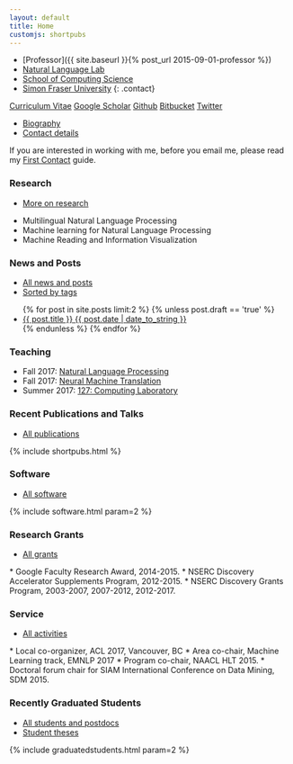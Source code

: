 ```yaml
---
layout: default
title: Home
customjs: shortpubs
---
```


* [Professor]({{ site.baseurl }}{% post_url 2015-09-01-professor %})
* [Natural Language Lab](http://natlang.cs.sfu.ca)
* [School of Computing Science](http://www.cs.sfu.ca/)
* [Simon Fraser University](http://www.sfu.ca)
{: .contact}

<p>
<div class="button-group">
    <a href="{{ site.baseurl }}/public/files/cv.pdf" class="button">Curriculum Vitae</a>
    <a href="https://scholar.google.ca/citations?user=KhJJchQAAAAJ" class="button">Google Scholar</a>
    <a href="https://github.com/anoopsarkar" class="button">Github</a>
    <a href="https://bitbucket.org/sfu-natlang/" class="button">Bitbucket</a>
    <a href="https://twitter.com/anoopsarkar" class="button">Twitter</a>
</div>
</p>


<div class="more">
    <ul class="navigate">
        <li><a href="{{ site.baseurl }}/biography">Biography</a></li>
        <li><a href="{{ site.baseurl }}/contact">Contact details</a></li>
    </ul>
</div>

<p>
<div class="alert alert-info">
If you are interested in working with me, before you email me, please read my <a href="{{ site.baseurl }}/firstcontact">First Contact</a> guide.
</div>
</p>

### Research
<div class="more">
    <ul class="navigate">
        <li><a href="{{ site.baseurl }}/research">More on research</a></li>
    </ul>
</div>

* Multilingual Natural Language Processing
* Machine learning for Natural Language Processing
* Machine Reading and Information Visualization 

### News and Posts
<div class="more">
    <ul class="navigate">
        <li><a href="{{ site.baseurl }}/news">All news and posts</a></li>
        <li><a href="{{ site.baseurl }}/tags">Sorted by tags</a></li>
    </ul>
</div>

<ul class="posts">
  {% for post in site.posts limit:2 %}
    {% unless post.draft == 'true' %}
      <li>
        <a href="{{ site.baseurl }}{{ post.url }}">
          <div>
            <span class="title">{{ post.title }}</span>
            <span class="date">{{ post.date | date_to_string }}</span>
          </div>
        </a>
      </li>
    {% endunless %}
  {% endfor %}
</ul>
<!--
<p><span class="moreinfo"><a href="{{ site.baseurl }}/news">All news and posts ...</a></span></p>
-->

### Teaching
<!--
<div class="more">
    <ul class="navigate">
        <li><a href="{{ site.baseurl }}/teaching">All teaching</a></li>
    </ul>
</div>
-->

* Fall 2017: [Natural Language Processing](http://anoopsarkar.github.io/nlp-class/)
* Fall 2017: [Neural Machine Translation](http://anoopsarkar.github.io/neuralmt-class/)
* Summer 2017: [127: Computing Laboratory](http://www.cs.sfu.ca/CourseCentral/127/anoop/)

### Recent Publications and Talks
<div class="more">
    <ul class="navigate">
        <li><a href="{{ site.baseurl }}/publications">All publications</a></li>
    </ul>
</div>

{% include shortpubs.html %}

### Software
<div class="more">
    <ul class="navigate">
        <li><a href="{{ site.baseurl }}/software">All software</a></li>
    </ul>
</div>

{% include software.html param=2 %}

### Research Grants
<div class="more">
    <ul class="navigate">
        <li><a href="{{ site.baseurl }}/grants">All grants</a></li>
    </ul>
</div>
* Google Faculty Research Award, 2014-2015.
* NSERC Discovery Accelerator Supplements Program, 2012-2015.
* NSERC Discovery Grants Program, 2003-2007, 2007-2012, 2012-2017.

### Service
<div class="more">
    <ul class="navigate">
        <li><a href="{{ site.baseurl }}/service">All activities</a></li>
    </ul>
</div>
* Local co-organizer, ACL 2017, Vancouver, BC
* Area co-chair, Machine Learning track, EMNLP 2017
* Program co-chair, NAACL HLT 2015.
* Doctoral forum chair for SIAM International Conference on Data Mining, SDM 2015.

### Recently Graduated Students
<div class="more">
    <ul class="navigate">
        <li><a href="{{ site.baseurl }}/people">All students and postdocs</a></li>
        <li><a href="{{ site.baseurl }}/theses">Student theses</a></li>
    </ul>
</div>

{% include graduatedstudents.html param=2 %}

